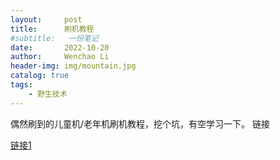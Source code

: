 ```yaml
---
layout:     post
title:      刷机教程
#subtitle:   一份笔记
date:       2022-10-20
author:     Wenchao Li
header-img: img/mountain.jpg
catalog: true
tags:
    - 野生技术
---
```


偶然刷到的儿童机/老年机刷机教程，挖个坑，有空学习一下。
链接

[链接1](https://www.bilibili.com/video/BV19p4y1N7H8/?spm_id_from=333.1007.tianma.2-1-4.click&vd_source=f428ccbb2e9f7132d925058b22c0f32e)